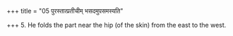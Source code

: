 +++
title = "05 पुरस्तात्प्रतीचीम् भसदमुपसमस्यति"

+++
5. He folds the part near the hip (of the skin) from the east to the west.  
